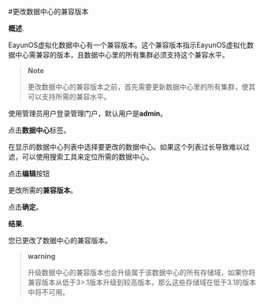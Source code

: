 #更改数据中心的兼容版本

**概述**.

EayunOS虚拟化数据中心有一个兼容版本。这个兼容版本指示EayunOS虚拟化数据中心需兼容的版本，且数据中心里的所有集群必须支持这个兼容水平。

> **Note**
>
> 更改数据中心的兼容版本之前，首先需要更新数据中心里的所有集群，使其可以支持所需的兼容水平。

使用管理员用户登录管理门户，默认用户是**admin**。

点击**数据中心**标签。

在显示的数据中心列表中选择要更改的数据中心。如果这个列表过长导致难以过滤，可以使用搜索工具来定位所需的数据中心。

点击**编辑**按钮

更改所需的**兼容版本**。

点击**确定**。

**结果**.

您已更改了数据中心的兼容版本。

> **warning**
>
>升级数据中心的兼容版本也会升级属于该数据中心的所有存储域，如果你将兼容版本从低于3>.1版本升级到较高版本，那么这些存储域在低于3.1的版本中将不可用。
